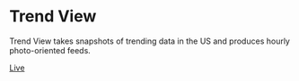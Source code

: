 # Trend View

Trend View takes snapshots of trending data in the US and produces hourly photo-oriented feeds.

[Live](https://trend-view.herokuapp.com)
